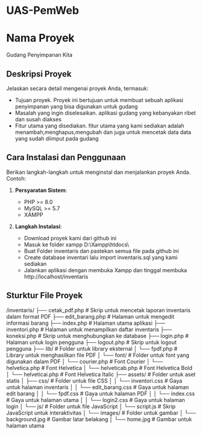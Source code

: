 # UAS-PemWeb

# Nama Proyek
Gudang Penyimpanan Kita

## Deskripsi Proyek
Jelaskan secara detail mengenai proyek Anda, termasuk:
- Tujuan proyek.
  Proyek ini bertujuan untuk membuat sebuah aplikasi penyimpanan yang bisa digunakan untuk gudang
- Masalah yang ingin diselesaikan.
  aplikasi gudang yang kebanyakan ribet dan susah diakses
- Fitur utama yang disediakan.
  fitur utama yang kami sediakan adalah menambah,menghapus,mengubah dan juga untuk mencetak data data yang sudah diimput pada gudang

## Cara Instalasi dan Penggunaan
Berikan langkah-langkah untuk menginstal dan menjalankan proyek Anda.  
Contoh:
1. **Persyaratan Sistem**:
   - PHP >= 8.0
   - MySQL >= 5.7
   - XAMPP

2. **Langkah Instalasi**:
   - Download proyek kami dari github ini
   - Masuk ke folder xampp
      D:\Xampp\htdocs\
   - Buat Folder inventaris dan pastekan semua file pada github ini
   - Create database inventari lalu import
      inventaris.sql yang kami sediakan
   - Jalankan aplikasi dengan membuka Xampp dan tinggal membuka
      http://localhost/inventaris

## Sturktur File Proyek
/inventaris/
├── cetak_pdf.php            # Skrip untuk mencetak laporan inventaris dalam format PDF
├── edit_barang.php          # Halaman untuk mengedit informasi barang
├── index.php                # Halaman utama aplikasi
├── inventori.php            # Halaman untuk menampilkan daftar inventaris
├── koneksi.php              # Skrip untuk menghubungkan ke database
├── login.php                # Halaman untuk login pengguna
├── logout.php               # Skrip untuk logout pengguna
├── lib/                     # Folder untuk library eksternal
│   └── fpdf.php             # Library untuk menghasilkan file PDF
│   └── font/                # Folder untuk font yang digunakan dalam PDF
│       └── courier.php      # Font Courier
│       └── helvetica.php    # Font Helvetica
│       └── helveticab.php   # Font Helvetica Bold
│       └── helveticai.php   # Font Helvetica Italic
├── assets/                  # Folder untuk aset statis
│   ├── css/                 # Folder untuk file CSS
│   │   └── inventori.css    # Gaya untuk halaman inventaris
│   │   └── edit_barang.css  # Gaya untuk halaman edit barang
│   │   └── fpdf.css         # Gaya untuk halaman PDF
│   │   └── index.css        # Gaya untuk halaman utama
│   │   └── login2.css       # Gaya untuk halaman login
│   └── js/                  # Folder untuk file JavaScript
│       └── script.js        # Skrip JavaScript untuk interaktivitas
│   └── images/              # Folder untuk gambar
│       └── background.jpg   # Gambar latar belakang
│       └── home.jpg         # Gambar untuk halaman utama
